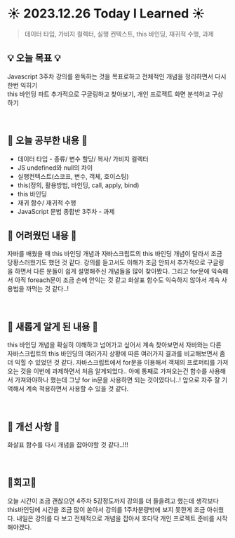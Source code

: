 # ☀️ 2023.12.26 Today I Learned ☀️
>데이터 타입, 가비지 컬렉터, 실행 컨텍스트, this 바인딩, 재귀적 수행, 과제 <br/>
 
## 💡 오늘 목표 💡
Javascript 3주차 강의를 완독하는 것을 목표로하고 전체적인 개념을 정리하면서 다시 한번 익히기 <br/>
this 바인딩 파트 추가적으로 구글링하고 찾아보기, 개인 프로젝트 화면 분석하고 구상하기 <br/>

 <br/>
 
## 📖 오늘 공부한 내용 📖
- 데이터 타입 - 종류/ 변수 할당/ 복사/ 가비지 컬렉터 <br/>
- JS undefined와 null의 차이 <br/>
- 실행컨텍스트(스코프, 변수, 객체, 호이스팅) <br/>
- this(정의, 활용방법, 바인딩, call, apply, bind) <br/>
- this 바인딩 <br/>
- 재귀 함수/ 재귀적 수행 <br/>
- JavaScript 문법 종합반 3주차 - 과제 <br/>
 
## 📖 어려웠던 내용 📖
자바를 배웠을 때 this 바인딩 개념과 자바스크립트의 this 바인딩 개념이 달라서 조금 당황스러웠기도 했던 것 같다. 강의를 듣고서도 이해가 조금 안되서 추가적으로 구글링을 하면서 다른 분들이 쉽게 설명해주신 개념들을 많이 찾아봤다. 그리고 for문에 익숙해서 아직 foreach문이 조금 손에 안익는 것 같고 화살표 함수도 익숙하지 않아서 계속 사용법을 까먹는 것 같다..!

 <br/>
 
## 📖 새롭게 알게 된 내용 📖
this 바인딩 개념을 확실히 이해하고 넘어가고 싶어서 계속 찾아보면서 자바와는 다른 자바스크립트의 this 바인딩의 여러가지 상황에 따른 여러가지 결과를 비교해보면서 좀 더 익힐 수 있었던 것 같다. 자바스크립트에서 for문을 이용해서 객체의 프로퍼티를 가져오는 것을 이번에 과제하면서 처음 알게되었다.. 아예 통째로 가져오는건 함수를 사용해서 가져와야하나 했는데 그냥 for in문을 사용하면 되는 것이였다니..! 앞으로 자주 잘 기억해서 계속 적용하면서 사용할 수 있을 것 같다.

 <br/>
 
## 📁 개선 사항 📁
화살표 함수를 다시 개념을 잡아야할 것 같다..!!!

 <br/>
 
## 🧸회고🧸
오늘 시간이 조금 괜찮으면 4주차 5강정도까지 강의를 더 들을려고 했는데 생각보다 this바인딩에 시간을 조금 많이 쏟아서 강의를 1주차분량밖에 보지 못한게 조금 아쉬웠다. 내일은 강의를 다 보고 전체적으로 개념을 잡아서 호다닥 개인 프로젝트 준비를 시작해야겠다.
